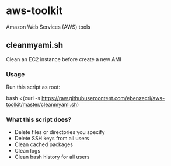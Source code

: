 # aws-toolkit
Amazon Web Services (AWS) tools

## cleanmyami.sh
Clean an EC2 instance before create a new AMI

### Usage
Run this script as root:

bash <(curl -s https://raw.githubusercontent.com/ebenzecri/aws-toolkit/master/cleanmyami.sh)

### What this script does?

* Delete files or directories you specify
* Delete SSH keys from all users
* Clean cached packages
* Clean logs
* Clean bash history for all users
